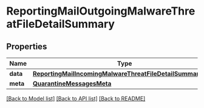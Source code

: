 # ReportingMailOutgoingMalwareThreatFileDetailSummary

## Properties
Name | Type | Description | Notes
------------ | ------------- | ------------- | -------------
**data** | [**ReportingMailIncomingMalwareThreatFileDetailSummaryData**](ReportingMailIncomingMalwareThreatFileDetailSummaryData.md) |  | [optional] 
**meta** | [**QuarantineMessagesMeta**](QuarantineMessagesMeta.md) |  | [optional] 

[[Back to Model list]](../README.md#documentation-for-models) [[Back to API list]](../README.md#documentation-for-api-endpoints) [[Back to README]](../README.md)

